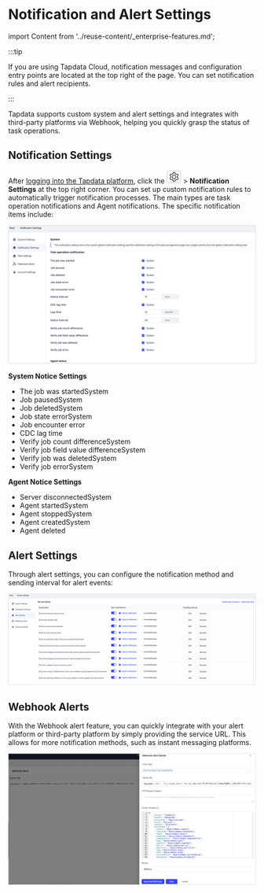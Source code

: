 # Notification and Alert Settings

import Content from '../reuse-content/_enterprise-features.md';

<Content />

:::tip

If you are using Tapdata Cloud, notification messages and configuration entry points are located at the top right of the page. You can set notification rules and alert recipients.

:::

Tapdata supports custom system and alert settings and integrates with third-party platforms via Webhook, helping you quickly grasp the status of task operations.

## Notification Settings

After [logging into the Tapdata platform](log-in.md), click the ![setting_icon](../images/setting_icon.png) > **Notification Settings** at the top right corner. You can set up custom notification rules to automatically trigger notification processes. The main types are task operation notifications and Agent notifications. The specific notification items include:

![Notification Settings](../images/system_notification_1.png)

**System Notice Settings**

- The job was startedSystem
- Job pausedSystem
- Job deletedSystem
- Job state errorSystem
- Job encounter error
- CDC lag time
- Verify job count differenceSystem
- Verify job field value differenceSystem
- Verify job was deletedSystem
- Verify job errorSystem

**Agent Notice Settings**

- Server disconnectedSystem
- Agent startedSystem
- Agent stoppedSystem
- Agent createdSystem
- Agent deleted

## Alert Settings

Through alert settings, you can configure the notification method and sending interval for alert events:

![](../images/system_notification_2.png)

## Webhook Alerts

With the Webhook alert feature, you can quickly integrate with your alert platform or third-party platform by simply providing the service URL. This allows for more notification methods, such as instant messaging platforms.

![Webhook Settings](../images/webhook_settings.png)
